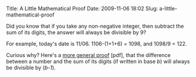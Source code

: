 Title: A Little Mathematical Proof
Date: 2009-11-06 18:02
Slug: a-little-mathematical-proof

Did you know that if you take any non-negative integer, then subtract the sum of its digits, the answer will always be divisible by 9?

For example, today's date is 11/06. 1106-(1+1+6) = 1098, and 1098/9 = 122.

Curious why? Here's a [more general proof](/files/a-little-mathematical-proof/digits.pdf) [pdf], that the difference between a number and the sum of its digits (if written in base *b*) will always be divisible by (*b-1*).

